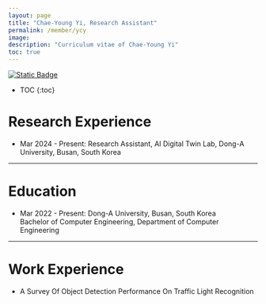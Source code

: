```yaml
---
layout: page
title: "Chae-Young Yi, Research Assistant"
permalink: /member/ycy
image: 
description: "Curriculum vitae of Chae-Young Yi"
toc: true
---
```


[![Static Badge](https://img.shields.io/badge/CV-2AFFDA?logo=readdotcv&color=White)](../members/UnderGrad/Yi-Chae-Young.pdf)

* TOC
{:toc}

# Research Experience
 
* Mar 2024 - Present: Research Assistant, AI Digital Twin Lab, Dong-A University, Busan, South Korea

***

# Education

* Mar 2022 - Present: Dong-A University, Busan, South Korea <br> Bachelor of Computer Engineering, Department of Computer Engineering

***

# Work Experience

* A Survey Of Object Detection Performance On Traffic Light Recognition